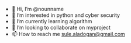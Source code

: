 - 👋 Hi, I’m @nounname
- 👀 I’m interested in python and cyber security 
- 🌱 I’m currently learning algorithm 
- 💞️ I’m looking to collaborate on myproject
- 📫 How to reach me sule.aladogan@gmail.com

<!---
nounname/nounname is a ✨ special ✨ repository because its `README.md` (this file) appears on your GitHub profile.
You can click the Preview link to take a look at your changes.
--->
